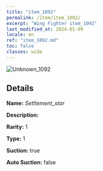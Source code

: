 ```yaml
---
title: "item_1092"
permalink: /item/item_1092/
excerpt: "Wing Fighter item_1092"
last_modified_at: 2024-01-09
locale: en
ref: "item_1092.md"
toc: false
classes: wide
---
```



 ![Unknown_1092](/images/item/Settlement_star_p.png)



## Details

 **Name:** *Settlement_star* 

 **Description:** 

 **Rarity:** 1 

 **Type:** 1 

 **Suction:** true 

 **Auto Suction:** false 


